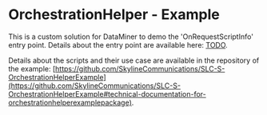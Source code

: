 # OrchestrationHelper - Example

This is a custom solution for DataMiner to demo the 'OnRequestScriptInfo' entry point. Details about the entry point are available here: [TODO](https://docs.dataminer.services/entry-points/orchestration-helper/on-request-script-info/).

Details about the scripts and their use case are available in the repository of the example: [https://github.com/SkylineCommunications/SLC-S-OrchestrationHelperExample](https://github.com/SkylineCommunications/SLC-S-OrchestrationHelperExample#technical-documentation-for-orchestrationhelperexamplepackage).
